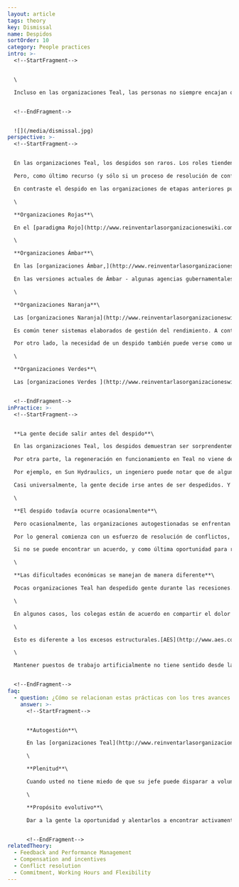 ```yaml
---
layout: article
tags: theory
key: Dismissal
name: Despidos
sortOrder: 10
category: People practices
intro: >-
  <!--StartFragment-->


  \

  Incluso en las organizaciones Teal, las personas no siempre encajan o funcionan adecuadamente. Pero cuando esto ocurre, las respuestas en Teal son diferentes de las organizaciones de etapas anteriores.


  <!--EndFragment-->


  ![](/media/dismissal.jpg)
perspective: >-
  <!--StartFragment-->


  En las organizaciones Teal, los despidos son raros. Los roles tienden a evolucionar para ajustarse a las fortalezas de un individuo, y la gente generalmente está altamente motivada por un sentido de autonomía y un deseo de no dejar que sus colegas bajen. Los despidos son infrecuentes ya que las organizaciones Teal tienden a ajustarse de manera más flexible y rápida a las crisis. Lo más probable es que las salidas sean voluntarias. Algunas personas no se sienten cómodas con este nuevo enfoque de la vida laboral y regresan abrumadoramente a otros ambientes por su propia voluntad.\

  Pero, como último recurso (y sólo si un proceso de resolución de conflictos mediado no tiene éxito), el despido puede ocurrir. Cuando lo hace, las emociones asociadas se abrazan. Las personas y las opciones son respetadas. Se proporciona soporte. Y la salida es tratada como una oportunidad de aprendizaje, para ambas partes.\

  En contraste el despido en las organizaciones de etapas anteriores puede resumirse de la siguiente manera:\

  \

  **Organizaciones Rojas**\

  En el [paradigma Rojo](http://www.reinventarlasorganizacioneswiki.com/index.php?title=El_paradigma_Rojo_y_las_Organizaciones "El paradigma Rojo y las Organizaciones"), corresponde al jefe / líder decidir quién disparar o mantener. Los procesos formales no son necesarios. Las salidas voluntarias pueden ser vistas como traición.\

  \

  **Organizaciones Ámbar**\

  En las [organizaciones Ámbar,](http://www.reinventarlasorganizacioneswiki.com/index.php?title=El_Paradigma_%C3%81mbar_y_las_Organizaciones "El Paradigma Ámbar y las Organizaciones") los despidos siguen a menudo un lapso de la disciplina, o una violación de las reglas. Las consecuencias pueden estar bien definidas. Por ejemplo, una primera ofensa (tal vez llegar tarde) podría significar suspensión por un día. Un delito repetido puede resultar en un despido.\

  En las versiones actuales de Ámbar - algunas agencias gubernamentales, organizaciones religiosas, escuelas públicas, militares, etc. - el empleo extendido (incluso de por vida) es la norma. Estas relaciones largas pueden extenderse a los círculos sociales. La posibilidad de despido lleva consigo la amenaza, no sólo de la pérdida de un empleo, sino también del tejido social asociado. Aquellos que se sienten insatisfechos en una organización Ámbar se enfrentan a una dolorosa elección.\

  \

  **Organizaciones Naranja**\

  Las [organizaciones Naranja](http://www.reinventarlasorganizacioneswiki.com/index.php?title=El_Paradigma_Naranja_y_las_Organizaciones "El Paradigma Naranja y las Organizaciones") tienen una amplia gama de prácticas para los despidos. Autoridad comúnmente miente con el jefe (tal vez después de la aprobación o consejería de recursos humanos). Las causas suelen ser el rendimiento o la organización de reducción de costos / redirección estratégica. Rara vez hay una comprensión implícita o contractual de que el empleo está garantizado.\

  Es común tener sistemas elaborados de gestión del rendimiento. A continuación, el despido puede seguir cuando los intentos de elevar el rendimiento por debajo del par han fracasado.\

  Por otro lado, la necesidad de un despido también puede verse como un defecto en el proceso de contratación. En parte, esto es porque el costo de contratar a alguien que más tarde demuestre ser insatisfactorio es alto. Los paquetes de separación no son infrecuentes. A veces, se ofrece ayuda para encontrar un nuevo trabajo. Las organizaciones naranjas pueden tener prácticas de despido bastante progresivas.\

  \

  **Organizaciones Verdes**\

  Las [organizaciones Verdes ](http://www.reinventarlasorganizacioneswiki.com/index.php?title=El_Paradigma_Verde_y_las_Organizaciones "El Paradigma Verde y las Organizaciones")tienen una alta tolerancia para las diferencias individuales y son más probables buscar una alternativa a dejar ir a la gente. Las personas que no se ajustan a las reglas y valores de la comunidad pueden sentirse marginadas y dejarlas como resultado. De lo contrario, las prácticas de despido son similares al paradigma Naranja.


  <!--EndFragment-->
inPractice: >-
  <!--StartFragment-->


  **La gente decide salir antes del despido**\

  En las organizaciones Teal, los despidos demuestran ser sorprendentemente raros, debido a la flexibilidad incorporada. Autogestión significa que las personas pueden personalizar un trabajo en el que sobresalen. Una persona con "problemas de desempeño" podría arrojar uno o más roles en los que ella no es fuerte y tomar otros que mejor coinciden con sus habilidades, intereses y talentos. En los lugares de trabajo tradicionales, donde el trabajo está bien definido, suele haber menos flexibilidad.\

  Por otra parte, la regeneración en funcionamiento en Teal no viene de otro nivel, alejado (como un jefe o un HR). Viene de colegas. Hay mucho menos razón para encontrar fallas en sus sentimientos acerca de su desempeño. Estas son las personas que necesita para trabajar con todos los días. Si esto se siente incómodo, puede tomar una decisión de adulto para seguir adelante.\

  Por ejemplo, en Sun Hydraulics, un ingeniero puede notar que de alguna manera poco trabajo viene a su manera - pocos colegas lo invitan a unirse a sus proyectos, o solicitar su consejo. En Buurtzorg, una enfermera sentirá en sus interacciones con los colegas que no encaja en el equipo, o que la autogestión no le satisface después de todo. Alrededor de 25 enfermeras eligen salir cada mes por esa razón (mientras que 250 enfermeras se unen cada mes).\

  Casi universalmente, la gente decide irse antes de ser despedidos. Y casi siempre la salida sucede por consentimiento mutuo, y sobre una base amistosa. Esto no cambia el hecho de que en un nivel personal el proceso puede ser doloroso. El contexto autogestionado ayuda a las personas a darse cuenta de que nadie es culpable; Que tal vez no están destinados a este tipo de trabajo.\

  \

  **El despido todavía ocurre ocasionalmente**\

  Pero ocasionalmente, las organizaciones autogestionadas se enfrentan a situaciones donde necesitan separarse con personas que no encajan. Tal vez alguien rompe los valores de la empresa, o sistemáticamente no seguir el proceso de los consejos (en muchas organizaciones Teal, no seguir el proceso de los consejos es la única infracción "despedible"). En ambos casos, el tejido fundamental de la autogestión puede verse amenazado. Estas situaciones no se basan en una jerarquía de acción, sino en mecanismos basados en pares.\

  Por lo general comienza con un esfuerzo de resolución de conflictos, iniciado por un equipo o un individuo. Hablan con la persona en cuestión y tratan de encontrar una solución mutuamente aceptable. Si esto falla, pueden llamar a un mediador, o un panel, para facilitar la resolución. En la mayoría de los casos, esto trae resolución. En algunos casos, la persona y el equipo deciden sobre compromisos mutuos y le dan otra oportunidad. En otros, la persona viene a ver que la confianza está irrevocablemente roto y entiende que es hora de irse.\

  Si no se puede encontrar un acuerdo, y como última oportunidad para resolver el asunto, el equipo puede pedir a un propietario / fundador a mediar. En los raros casos en que incluso eso falla, el equipo puede pedirle al fundador que ponga fin al empleo de la persona. Este proceso, con algunas variaciones, se sigue en [Buurtzorg](http://www.buurtzorgnederland.com/) y [Morning Star](http://www.morningstarco.com/).\

  \

  **Las dificultades económicas se manejan de manera diferente**\

  Pocas organizaciones Teal han despedido gente durante las recesiones. Las organizaciones autogestionadas son extremadamente flexibles y acumulan poco sobrepeso. Soportan mejor las dificultades económicas que las organizaciones tradicionales. Por ejemplo, [FAVI](http://www.favi.com/) y [Sun Hydraulics](http://www.sunhydraulics.com/) han soportado severas recesiones (con disminuciones de ingresos del 30 al 50 por ciento) sin despidos.\

  \

  En algunos casos, los colegas están de acuerdo en compartir el dolor y optar por reducciones salariales temporales. Desde la perspectiva Teal, sería improcedente despedir a colegas sólo para aumentar los beneficios durante unos meses si se considera que el exceso de personal es sólo temporal. Cuando una organización pasa a la autogestión, las personas que desempeñan funciones de gestión ya no son necesarias. [Zappos](https://www.zappos.com/) se enfrentó a esa situación y ofreció a los gerentes anteriores tiempo y asistencia sustanciales para encontrar nuevos roles donde pudieran agregar valor. También ofrecieron a todos los empleados un pago de indemnización generoso si no se sentían plenamente comprometidos con la nueva organización. \[1].\

  \

  Esto es diferente a los excesos estructurales.[AES](http://www.aes.com/home/default.aspx) se enfrentó a esto muchas veces con plantas eléctricas que compró en Europa del Este, Asia, América Latina y África. En algunos casos, los anteriores propietarios del gobierno habían utilizado las plantas para crear empleos artificiales. Después de la adquisición, AES redujo rápidamente el número de empleados, principalmente a través de un generoso programa voluntario de cesantía. Sólo pocas veces se les pedía que se fueran. En Panamá, AES creó un fondo de préstamos para los empleados que tomaron el paquete. Esto ayudó a muchos a iniciar nuevos negocios.\

  \

  Mantener puestos de trabajo artificialmente no tiene sentido desde la perspectiva Teal. La preocupación por la seguridad en el empleo se inspira en parte en el miedo. Negligencia la verdad de que todo cambia. Se descarta la posibilidad de que una persona cuyo talento se desperdicia en una organización con exceso de personal podría encontrar una mejor manera de expresar sus dones donde se necesitan. La vida se desarrolla continuamente; Despidos e incluso despidos pueden ser parte de ese despliegue, aunque son raros en estructuras autogestionadas.


  <!--EndFragment-->
faq:
  - question: ¿Cómo se relacionan estas prácticas con los tres avances Teal?
    answer: >-
      <!--StartFragment-->


      **Autogestión**\

      En las [organizaciones Teal](http://www.reinventarlasorganizacioneswiki.com/index.php?title=El_Paradigma_Teal_y_las_organizaciones "El Paradigma Teal y las organizaciones"), la decisión sobre si una persona permanecerá con la organización corresponde a esa persona y / o su equipo. Los despidos forzosos son infrecuentes porque a las personas se les dan indicaciones claras y si no embonan pueden optar por abandonar voluntariamente. En muchos casos, una separación de los caminos sucede por consentimiento mutuo en el proceso de resolución de conflictos autogestionados. Sólo cuando todo lo demás falla, los fundadores de la organización despiden a la gente, pero esto también es iniciado por el equipo o un panel de mediación de conflictos.\

      \

      **Plenitud**\

      Cuando usted no tiene miedo de que su jefe puede disparar a voluntad, es más fácil mostrarse plenamente en el trabajo. Si usted no está siendo juzgado y no depende de adherirse a un conjunto de reglas para permanecer en el trabajo, tiende a traer todo su ser al lugar de trabajo. Las organizaciones Teal no reducen los despidos a fríos, las transacciones contractuales que evitan tratar con las emociones y el dolor. En cambio, aceptan y trabajan con esas cuestiones humanas para convertir las salidas en experiencias de aprendizaje que pueden mejorar significativamente el camino futuro de la persona y de la organización.\

      \

      **Propósito evolutivo**\

      Dar a la gente la oportunidad y alentarlos a encontrar activamente un nuevo papel en la empresa cuando no están funcionando bien o cuando su papel actual ya no es necesario contribuye a la capacidad de la organización para escuchar y entender lo que está tratando de convertirse, para cumplir con su [propósito evolutivo](http://www.reinventarlasorganizacioneswiki.com/index.php?title=Prop%C3%B3sito_Evolutivo "Propósito Evolutivo").


      <!--EndFragment-->
relatedTheory:
  - Feedback and Performance Management
  - Compensation and incentives
  - Conflict resolution
  - Commitment, Working Hours and Flexibility
---
```

